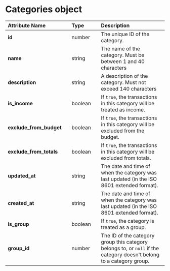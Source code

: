 # Categories object

| **Attribute Name** |  | **Type** |  | **Description** |
| :--- | :--- | :--- | :--- | :--- |
| **id** |  | number |  | The unique ID of the category. |
| **name** |  | string |  | The name of the category. Must be between 1 and 40 characters |
| **description** |  | string |  | A description of the category. Must not exceed 140 characters |
| **is\_income** |  | boolean |  | If `true`, the transactions in this category will be treated as income. |
| **exclude\_from\_budget** |  | boolean |  | If `true`, the transactions in this category will be excluded from the budget. |
| **exclude\_from\_totals** |  | boolean |  | If `true`, the transactions in this category will be excluded from totals. |
| **updated\_at** |  | string |  | The date and time of when the category was last updated (in the ISO 8601 extended format). |
| **created\_at** |  | string |  | The date and time of when the category was last updated (in the ISO 8601 extended format). |
| **is\_group** |  | boolean |  | If `true`, the category is treated as a group. |
| **group\_id** |  | number |  | The ID of the category group this category belongs to, or `null` if the category doesn't belong to a category group. |

